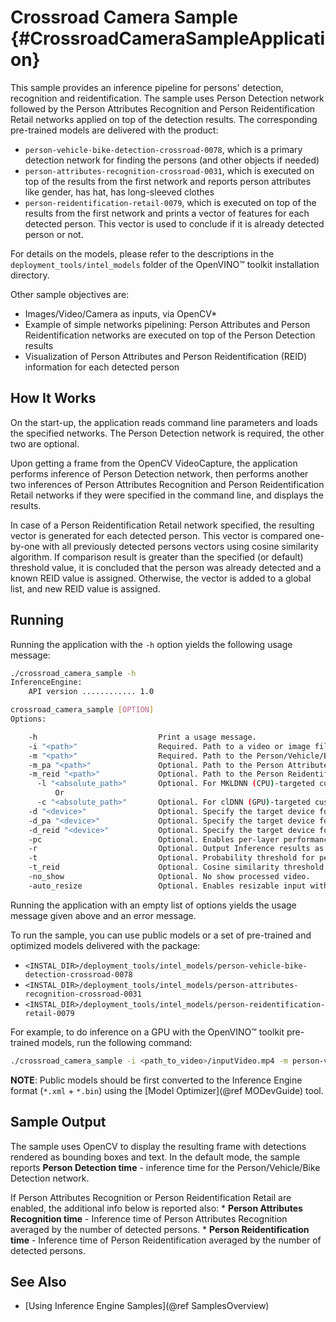 # Crossroad Camera Sample {#CrossroadCameraSampleApplication}

This sample provides an inference pipeline for persons' detection, recognition and reidentification. The sample uses Person Detection network followed by the Person Attributes Recognition and Person Reidentification Retail networks applied on top of the detection results. The corresponding pre-trained models are delivered with the product:

* `person-vehicle-bike-detection-crossroad-0078`, which is a primary detection network for finding the persons (and other objects if needed)
* `person-attributes-recognition-crossroad-0031`, which is executed on top of the results from the first network and
reports person attributes like gender, has hat, has long-sleeved clothes
* `person-reidentification-retail-0079`, which is executed on top of the results from the first network and prints
a vector of features for each detected person. This vector is used to conclude if it is already detected person or not.

For details on the models, please refer to the descriptions in the `deployment_tools/intel_models` folder of the
 OpenVINO&trade; toolkit installation directory.

Other sample objectives are:
* Images/Video/Camera as inputs, via OpenCV*
* Example of simple networks pipelining: Person Attributes and Person Reidentification networks are executed on top of
the Person Detection results
* Visualization of Person Attributes and Person Reidentification (REID) information for each detected person


## How It Works

On the start-up, the application reads command line parameters and loads the specified networks. The Person Detection
network is required, the other two are optional.

Upon getting a frame from the OpenCV VideoCapture, the application performs inference of Person Detection network, then performs another
two inferences of Person Attributes Recognition and Person Reidentification Retail networks if they were specified in the
command line, and displays the results.

In case of a Person Reidentification Retail network specified, the resulting vector is generated for each detected person. This vector is
compared one-by-one with all previously detected persons vectors using cosine similarity algorithm. If comparison result
is greater than the specified (or default) threshold value, it is concluded that the person was already detected and a known
REID value is assigned. Otherwise, the vector is added to a global list, and new REID value is assigned.

## Running

Running the application with the `-h` option yields the following usage message:
```sh
./crossroad_camera_sample -h
InferenceEngine:
	API version ............ 1.0

crossroad_camera_sample [OPTION]
Options:

    -h                           Print a usage message.
    -i "<path>"                  Required. Path to a video or image file. Default value is "cam" to work with camera.
    -m "<path>"                  Required. Path to the Person/Vehicle/Bike Detection Crossroad model (.xml) file.
    -m_pa "<path>"               Optional. Path to the Person Attributes Recognition Crossroad model (.xml) file.
    -m_reid "<path>"             Optional. Path to the Person Reidentification Retail model (.xml) file.
      -l "<absolute_path>"       Optional. For MKLDNN (CPU)-targeted custom layers, if any. Absolute path to a shared library with the kernels impl.
          Or
      -c "<absolute_path>"       Optional. For clDNN (GPU)-targeted custom kernels, if any. Absolute path to the xml file with the kernels desc.
    -d "<device>"                Optional. Specify the target device for Person/Vehicle/Bike Detection (CPU, GPU, FPGA, MYRIAD, or HETERO).
    -d_pa "<device>"             Optional. Specify the target device for Person Attributes Recognition (CPU, GPU, FPGA, MYRIAD, or HETERO).
    -d_reid "<device>"           Optional. Specify the target device for Person Reidentification Retail (CPU, GPU, FPGA, MYRIAD, or HETERO).
    -pc                          Optional. Enables per-layer performance statistics.
    -r                           Optional. Output Inference results as raw values.
    -t                           Optional. Probability threshold for person/vehicle/bike crossroad detections.
    -t_reid                      Optional. Cosine similarity threshold between two vectors for person reidentification.
    -no_show                     Optional. No show processed video.
    -auto_resize                 Optional. Enables resizable input with support of ROI crop & auto resize.
```

Running the application with an empty list of options yields the usage message given above and an error message.

To run the sample, you can use public models or a set of pre-trained and optimized models delivered with the package:

* `<INSTAL_DIR>/deployment_tools/intel_models/person-vehicle-bike-detection-crossroad-0078`
* `<INSTAL_DIR>/deployment_tools/intel_models/person-attributes-recognition-crossroad-0031`
* `<INSTAL_DIR>/deployment_tools/intel_models/person-reidentification-retail-0079`

For example, to do inference on a GPU with the OpenVINO&trade; toolkit pre-trained models, run the following command:

```sh
./crossroad_camera_sample -i <path_to_video>/inputVideo.mp4 -m person-vehicle-bike-detection-crossroad-0078.xml -m_pa person-attributes-recognition-crossroad-0031.xml -m_reid person-reidentification-retail-0079.xml -d GPU
```
**NOTE**: Public models should be first converted to the Inference Engine format (`*.xml` + `*.bin`) using the [Model Optimizer](@ref MODevGuide) tool.

## Sample Output

The sample uses OpenCV to display the resulting frame with detections rendered as bounding boxes and text.
In the default mode, the sample reports **Person Detection time** - inference time for the Person/Vehicle/Bike Detection network.

If Person Attributes Recognition or Person Reidentification Retail are enabled, the additional info below is reported also:
	* **Person Attributes Recognition time** - Inference time of Person Attributes Recognition averaged by the number of detected persons.
	* **Person Reidentification time** - Inference time of Person Reidentification averaged by the number of detected persons.


## See Also
* [Using Inference Engine Samples](@ref SamplesOverview)